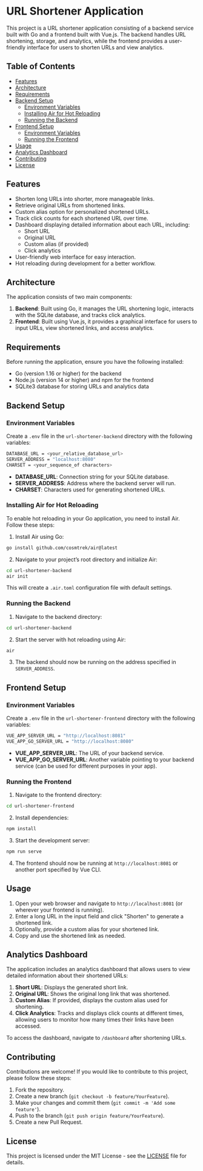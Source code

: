 # URL Shortener Application

This project is a URL shortener application consisting of a backend service built with Go and a frontend built with Vue.js. The backend handles URL shortening, storage, and analytics, while the frontend provides a user-friendly interface for users to shorten URLs and view analytics.

## Table of Contents

- [Features](#features)
- [Architecture](#architecture)
- [Requirements](#requirements)
- [Backend Setup](#backend-setup)
  - [Environment Variables](#backend-environment-variables)
  - [Installing Air for Hot Reloading](#installing-air-for-hot-reloading)
  - [Running the Backend](#running-the-backend)
- [Frontend Setup](#frontend-setup)
  - [Environment Variables](#frontend-environment-variables)
  - [Running the Frontend](#running-the-frontend)
- [Usage](#usage)
- [Analytics Dashboard](#analytics-dashboard)
- [Contributing](#contributing)
- [License](#license)

## Features

- Shorten long URLs into shorter, more manageable links.
- Retrieve original URLs from shortened links.
- Custom alias option for personalized shortened URLs.
- Track click counts for each shortened URL over time.
- Dashboard displaying detailed information about each URL, including:
  - Short URL
  - Original URL
  - Custom alias (if provided)
  - Click analytics
- User-friendly web interface for easy interaction.
- Hot reloading during development for a better workflow.

## Architecture

The application consists of two main components:

1. **Backend**: Built using Go, it manages the URL shortening logic, interacts with the SQLite database, and tracks click analytics.
2. **Frontend**: Built using Vue.js, it provides a graphical interface for users to input URLs, view shortened links, and access analytics.

## Requirements

Before running the application, ensure you have the following installed:

- Go (version 1.16 or higher) for the backend
- Node.js (version 14 or higher) and npm for the frontend
- SQLite3 database for storing URLs and analytics data

## Backend Setup

### Environment Variables

Create a `.env` file in the `url-shortener-backend` directory with the following variables:

```bash
DATABASE_URL = <your_relative_database_url>
SERVER_ADDRESS = "localhost:8080"
CHARSET = <your_sequence_of characters>
```

- **DATABASE_URL**: Connection string for your SQLite database.
- **SERVER_ADDRESS**: Address where the backend server will run.
- **CHARSET**: Characters used for generating shortened URLs.

### Installing Air for Hot Reloading

To enable hot reloading in your Go application, you need to install Air. Follow these steps:

1. Install Air using Go:
```bash
go install github.com/cosmtrek/air@latest
```

2. Navigate to your project’s root directory and initialize Air:
```bash
cd url-shortener-backend
air init
```

This will create a `.air.toml` configuration file with default settings.

### Running the Backend

1. Navigate to the backend directory:
```bash
cd url-shortener-backend
```

2. Start the server with hot reloading using Air:
```bash
air
```

3. The backend should now be running on the address specified in `SERVER_ADDRESS`.

## Frontend Setup

### Environment Variables

Create a `.env` file in the `url-shortener-frontend` directory with the following variables:
```bash
VUE_APP_SERVER_URL = "http://localhost:8081"
VUE_APP_GO_SERVER_URL = "http://localhost:8080"
```

- **VUE_APP_SERVER_URL**: The URL of your backend service.
- **VUE_APP_GO_SERVER_URL**: Another variable pointing to your backend service (can be used for different purposes in your app).

### Running the Frontend

1. Navigate to the frontend directory:
```bash
cd url-shortener-frontend
```

2. Install dependencies:
```bash
npm install
```

3. Start the development server:
```bash
npm run serve
```

4. The frontend should now be running at `http://localhost:8081` or another port specified by Vue CLI.

## Usage

1. Open your web browser and navigate to `http://localhost:8081` (or wherever your frontend is running).
2. Enter a long URL in the input field and click "Shorten" to generate a shortened link.
3. Optionally, provide a custom alias for your shortened link.
4. Copy and use the shortened link as needed.

## Analytics Dashboard

The application includes an analytics dashboard that allows users to view detailed information about their shortened URLs:

1. **Short URL**: Displays the generated short link.
2. **Original URL**: Shows the original long link that was shortened.
3. **Custom Alias**: If provided, displays the custom alias used for shortening.
4. **Click Analytics**: Tracks and displays click counts at different times, allowing users to monitor how many times their links have been accessed.

To access the dashboard, navigate to `/dashboard` after shortening URLs.

## Contributing

Contributions are welcome! If you would like to contribute to this project, please follow these steps:

1. Fork the repository.
2. Create a new branch (`git checkout -b feature/YourFeature`).
3. Make your changes and commit them (`git commit -m 'Add some feature'`).
4. Push to the branch (`git push origin feature/YourFeature`).
5. Create a new Pull Request.

## License

This project is licensed under the MIT License - see the [LICENSE](https://mit-license.org/) file for details.